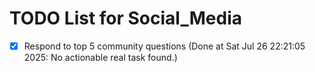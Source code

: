 # TODO List for Social_Media

- [x] Respond to top 5 community questions  (Done at Sat Jul 26 22:21:05 2025: No actionable real task found.)